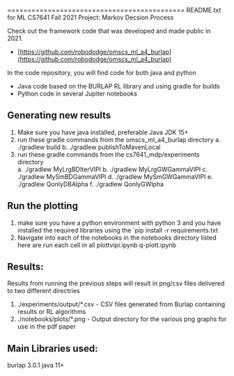 ============================================
README.txt for ML CS7641 Fall 2021
Project: Markov Decsion Process


Check out the framework code that was developed and made public in 2021.  
- [https://github.com/robododge/omscs_ml_a4_burlap](https://github.com/robododge/omscs_ml_a4_burlap)

In the code repository, you will find code for both java and python
* Java code based on the BURLAP RL library and using gradle for builds
* Python code in several Jupiter notebooks

Generating new results
---------------------
1. Make sure you have java installed, preferable Java JDK 15+
2. run these gradle commands from the omscs_ml_a4_burlap directory
   a. ./gradlew build
   b. ./gradlew publishToMavenLocal
3. run these gradle commands from the cs7641_mdp/experiments directory  
   a. ./gradlew MyLrgBDIterVIPI
   b. ./gradlew MyLrgGWGammaVIPI
   c. ./gradlew MySmBDGammaVIPI
   d. ./gradlew MySmGWGammaVIPI
   e. ./gradlew QonlyDBAlpha
   f. ./gradlew QonlyGWlpha


Run the plotting
---------------------
1. make sure you have a python environment with python 3 and you have installed the required libraries using the `pip install -r requirements.txt
2. Navigate into each of the notebooks in the notebooks directory listed here are run each cell in all
   plottvipi.ipynb
   q-plott.ipynb

Results:
------------------
Results from running the previous steps will result in png/csv files delivered to two different directries

1.  ./experiments/output/*.csv - CSV files generated from Burlap containing results or RL algorithms
2.  ./notebooks/plots/*.png - Output directory for the various png graphs for use in the pdf paper

Main Libraries used:
-------------------
burlap		    3.0.1
java		    11+
